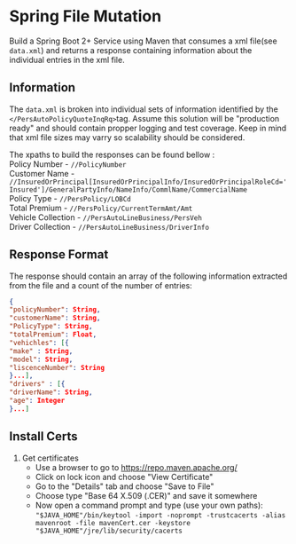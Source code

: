 # Spring File Mutation
Build a Spring Boot 2+ Service using Maven that consumes a xml file(see `data.xml`) and returns a response containing information about the individual entries in the xml file.

## Information 
The `data.xml` is broken into individual sets of information identified by the `</PersAutoPolicyQuoteInqRq>`tag.   Assume this solution will be "production ready" and should contain propper logging and test coverage. Keep in mind that xml file sizes may varry so scalability should be considered.

The xpaths to build the responses can be found bellow : \
Policy Number - `//PolicyNumber`\
Customer Name - `//InsuredOrPrincipal[InsuredOrPrincipalInfo/InsuredOrPrincipalRoleCd='Insured']/GeneralPartyInfo/NameInfo/CommlName/CommercialName`\
Policy Type - `//PersPolicy/LOBCd`\
Total Premium - `//PersPolicy/CurrentTermAmt/Amt` \
Vehicle Collection - `//PersAutoLineBusiness/PersVeh`\
Driver Collection - `//PersAutoLineBusiness/DriverInfo`


## Response Format 
The response should contain an array of the following information extracted from the file and a count of the number of entries: 
```json
{
"policyNumber": String,
"customerName": String,
"PolicyType": String,
"totalPremium": Float,
"vehichles": [{
"make" : String,
"model": String,
"liscenceNumber": String
}...],
"drivers" : [{
"driverName": String,
"age": Integer
}...]
```
## Install Certs
1. Get certificates
	* Use a browser to go to  https://repo.maven.apache.org/
	* Click on lock icon and choose "View Certificate"
	* Go to the "Details" tab and choose "Save to File"
	* Choose type "Base 64 X.509 (.CER)" and save it somewhere
	* Now open a command prompt and type (use your own paths):  
	`"$JAVA_HOME"/bin/keytool -import -noprompt -trustcacerts -alias mavenroot -file mavenCert.cer -keystore "$JAVA_HOME"/jre/lib/security/cacerts`